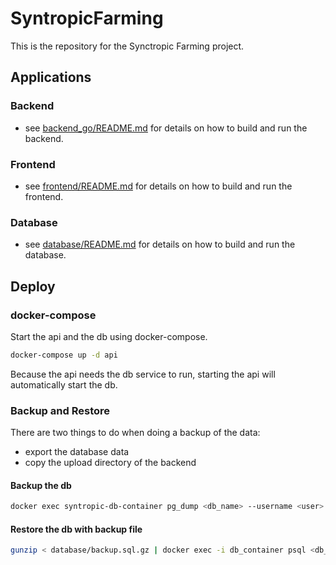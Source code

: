 # SyntropicFarming 

This is the repository for the Synctropic Farming project.

## Applications

### Backend
* see [backend_go/README.md](backend_go/Readme.md) for details on how to build and run the backend.
### Frontend
* see [frontend/README.md](library_frontend/Readme.md) for details on how to build and run the frontend.
### Database
* see [database/README.md](database/Readme.md) for details on how to build and run the database.

## Deploy

### docker-compose

Start the api and the db using docker-compose.
```bash
docker-compose up -d api
```
Because the api needs the db service to run, starting the api will automatically start the db.


### Backup and Restore
There are two things to do when doing a backup of the data:
- export the database data
- copy the upload directory of the backend

#### Backup the db
```bash
docker exec syntropic-db-container pg_dump <db_name> --username <user> | gzip -9 > backup.sql.gz
```

#### Restore the db with backup file
```bash
gunzip < database/backup.sql.gz | docker exec -i db_container psql <db_name> --username <user>
```

